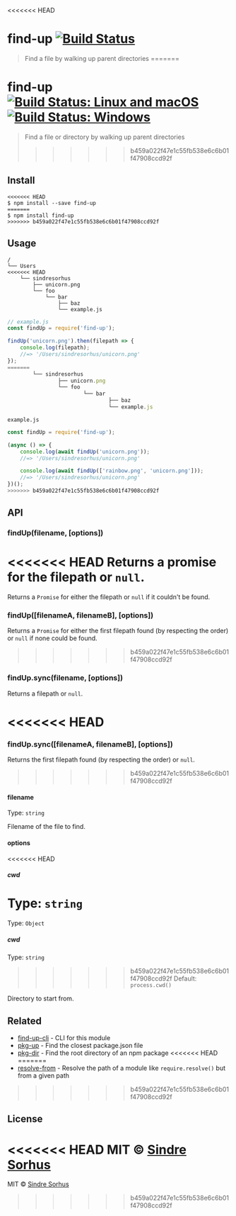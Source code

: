 <<<<<<< HEAD
# find-up [![Build Status](https://travis-ci.org/sindresorhus/find-up.svg?branch=master)](https://travis-ci.org/sindresorhus/find-up)

> Find a file by walking up parent directories
=======
# find-up [![Build Status: Linux and macOS](https://travis-ci.org/sindresorhus/find-up.svg?branch=master)](https://travis-ci.org/sindresorhus/find-up) [![Build Status: Windows](https://ci.appveyor.com/api/projects/status/l0cyjmvh5lq72vq2/branch/master?svg=true)](https://ci.appveyor.com/project/sindresorhus/find-up/branch/master)

> Find a file or directory by walking up parent directories
>>>>>>> b459a022f47e1c55fb538e6c6b01f47908ccd92f


## Install

```
<<<<<<< HEAD
$ npm install --save find-up
=======
$ npm install find-up
>>>>>>> b459a022f47e1c55fb538e6c6b01f47908ccd92f
```


## Usage

```
/
└── Users
<<<<<<< HEAD
    └── sindresorhus
        ├── unicorn.png
        └── foo
            └── bar
                ├── baz
                └── example.js
```

```js
// example.js
const findUp = require('find-up');

findUp('unicorn.png').then(filepath => {
	console.log(filepath);
	//=> '/Users/sindresorhus/unicorn.png'
});
=======
		└── sindresorhus
				├── unicorn.png
				└── foo
						└── bar
								├── baz
								└── example.js
```

`example.js`

```js
const findUp = require('find-up');

(async () => {
	console.log(await findUp('unicorn.png'));
	//=> '/Users/sindresorhus/unicorn.png'

	console.log(await findUp(['rainbow.png', 'unicorn.png']));
	//=> '/Users/sindresorhus/unicorn.png'
})();
>>>>>>> b459a022f47e1c55fb538e6c6b01f47908ccd92f
```


## API

### findUp(filename, [options])

<<<<<<< HEAD
Returns a promise for the filepath or `null`.
=======
Returns a `Promise` for either the filepath or `null` if it couldn't be found.

### findUp([filenameA, filenameB], [options])

Returns a `Promise` for either the first filepath found (by respecting the order) or `null` if none could be found.
>>>>>>> b459a022f47e1c55fb538e6c6b01f47908ccd92f

### findUp.sync(filename, [options])

Returns a filepath or `null`.

<<<<<<< HEAD
=======
### findUp.sync([filenameA, filenameB], [options])

Returns the first filepath found (by respecting the order) or `null`.

>>>>>>> b459a022f47e1c55fb538e6c6b01f47908ccd92f
#### filename

Type: `string`

Filename of the file to find.

#### options

<<<<<<< HEAD
##### cwd

Type: `string`  
=======
Type: `Object`

##### cwd

Type: `string`<br>
>>>>>>> b459a022f47e1c55fb538e6c6b01f47908ccd92f
Default: `process.cwd()`

Directory to start from.


## Related

- [find-up-cli](https://github.com/sindresorhus/find-up-cli) - CLI for this module
- [pkg-up](https://github.com/sindresorhus/pkg-up) - Find the closest package.json file
- [pkg-dir](https://github.com/sindresorhus/pkg-dir) - Find the root directory of an npm package
<<<<<<< HEAD
=======
- [resolve-from](https://github.com/sindresorhus/resolve-from) - Resolve the path of a module like `require.resolve()` but from a given path
>>>>>>> b459a022f47e1c55fb538e6c6b01f47908ccd92f


## License

<<<<<<< HEAD
MIT © [Sindre Sorhus](http://sindresorhus.com)
=======
MIT © [Sindre Sorhus](https://sindresorhus.com)
>>>>>>> b459a022f47e1c55fb538e6c6b01f47908ccd92f
